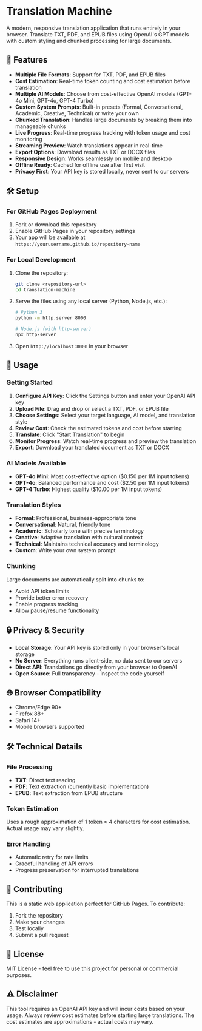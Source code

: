 # Translation Machine

A modern, responsive translation application that runs entirely in your browser. Translate TXT, PDF, and EPUB files using OpenAI's GPT models with custom styling and chunked processing for large documents.

## 🚀 Features

- **Multiple File Formats**: Support for TXT, PDF, and EPUB files
- **Cost Estimation**: Real-time token counting and cost estimation before translation
- **Multiple AI Models**: Choose from cost-effective OpenAI models (GPT-4o Mini, GPT-4o, GPT-4 Turbo)
- **Custom System Prompts**: Built-in presets (Formal, Conversational, Academic, Creative, Technical) or write your own
- **Chunked Translation**: Handles large documents by breaking them into manageable chunks
- **Live Progress**: Real-time progress tracking with token usage and cost monitoring
- **Streaming Preview**: Watch translations appear in real-time
- **Export Options**: Download results as TXT or DOCX files
- **Responsive Design**: Works seamlessly on mobile and desktop
- **Offline Ready**: Cached for offline use after first visit
- **Privacy First**: Your API key is stored locally, never sent to our servers

## 🛠️ Setup

### For GitHub Pages Deployment

1. Fork or download this repository
2. Enable GitHub Pages in your repository settings
3. Your app will be available at `https://yourusername.github.io/repository-name`

### For Local Development

1. Clone the repository:
   ```bash
   git clone <repository-url>
   cd translation-machine
   ```

2. Serve the files using any local server (Python, Node.js, etc.):
   ```bash
   # Python 3
   python -m http.server 8000
   
   # Node.js (with http-server)
   npx http-server
   ```

3. Open `http://localhost:8000` in your browser

## 📖 Usage

### Getting Started

1. **Configure API Key**: Click the Settings button and enter your OpenAI API key
2. **Upload File**: Drag and drop or select a TXT, PDF, or EPUB file
3. **Choose Settings**: Select your target language, AI model, and translation style
4. **Review Cost**: Check the estimated tokens and cost before starting
5. **Translate**: Click "Start Translation" to begin
6. **Monitor Progress**: Watch real-time progress and preview the translation
7. **Export**: Download your translated document as TXT or DOCX

### AI Models Available

- **GPT-4o Mini**: Most cost-effective option ($0.150 per 1M input tokens)
- **GPT-4o**: Balanced performance and cost ($2.50 per 1M input tokens)  
- **GPT-4 Turbo**: Highest quality ($10.00 per 1M input tokens)

### Translation Styles

- **Formal**: Professional, business-appropriate tone
- **Conversational**: Natural, friendly tone
- **Academic**: Scholarly tone with precise terminology
- **Creative**: Adaptive translation with cultural context
- **Technical**: Maintains technical accuracy and terminology
- **Custom**: Write your own system prompt

### Chunking

Large documents are automatically split into chunks to:
- Avoid API token limits
- Provide better error recovery
- Enable progress tracking
- Allow pause/resume functionality

## 🔒 Privacy & Security

- **Local Storage**: Your API key is stored only in your browser's local storage
- **No Server**: Everything runs client-side, no data sent to our servers
- **Direct API**: Translations go directly from your browser to OpenAI
- **Open Source**: Full transparency - inspect the code yourself

## 🌐 Browser Compatibility

- Chrome/Edge 90+
- Firefox 88+
- Safari 14+
- Mobile browsers supported

## 🛠️ Technical Details

### File Processing
- **TXT**: Direct text reading
- **PDF**: Text extraction (currently basic implementation)
- **EPUB**: Text extraction from EPUB structure

### Token Estimation
Uses a rough approximation of 1 token ≈ 4 characters for cost estimation. Actual usage may vary slightly.

### Error Handling
- Automatic retry for rate limits
- Graceful handling of API errors
- Progress preservation for interrupted translations

## 🤝 Contributing

This is a static web application perfect for GitHub Pages. To contribute:

1. Fork the repository
2. Make your changes
3. Test locally
4. Submit a pull request

## 📄 License

MIT License - feel free to use this project for personal or commercial purposes.

## ⚠️ Disclaimer

This tool requires an OpenAI API key and will incur costs based on your usage. Always review cost estimates before starting large translations. The cost estimates are approximations - actual costs may vary.
